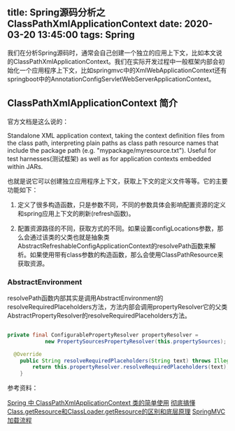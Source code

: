 title: Spring源码分析之ClassPathXmlApplicationContext
date: 2020-03-20 13:45:00
tags: Spring
---

我们在分析Spring源码时，通常会自己创建一个独立的应用上下文，比如本文说的ClassPathXmlApplicationContext。我们在实际开发过程中一般框架内部会初始化一个应用程序上下文，比如springmvc中的XmlWebApplicationContext还有springboot中的AnnotationConfigServletWebServerApplicationContext。

## ClassPathXmlApplicationContext 简介

官方文档是这么说的：

Standalone XML application context, taking the context definition files from the class path,
interpreting plain paths as class path resource names that include the package path
(e.g. "mypackage/myresource.txt"). Useful for test harnesses(测试框架) as well as
for application contexts embedded within JARs.

也就是说它可以创建独立应用程序上下文，获取上下文的定义文件等等。它的主要功能如下：

1. 定义了很多构造函数，只是参数不同，不同的参数具体会影响配置资源的定义和spring应用上下文的刷新(refresh函数)。

2. 配置资源路径的不同，获取方式的不同。如果设置configLocations参数，那么会通过该类的父类也就是抽象类AbstractRefreshableConfigApplicationContext的resolvePath函数来解析。如果使用带有class参数的构造函数，那么会使用ClassPathResource来获取资源。

### AbstractEnvironment

resolvePath函数内部其实是调用AbstractEnvironment的resolveRequiredPlaceholders方法，方法内部会调用propertyResolver它的父类AbstractPropertyResolver的resolveRequiredPlaceholders方法。

```java

private final ConfigurablePropertyResolver propertyResolver =
			new PropertySourcesPropertyResolver(this.propertySources);

  @Override
	public String resolveRequiredPlaceholders(String text) throws IllegalArgumentException {
		return this.propertyResolver.resolveRequiredPlaceholders(text);
	}
```


参考资料：

[Spring 中 ClassPathXmlApplicationContext 类的简单使用](https://blog.csdn.net/qq_37960603/article/details/82709660)
[彻底搞懂Class.getResource和ClassLoader.getResource的区别和底层原理](https://blog.csdn.net/zhangshk_/article/details/82704010)
[SpringMVC加载流程](https://baijiahao.baidu.com/s?id=1655259813981508769&wfr=spider&for=pc)
